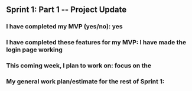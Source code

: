 ## Sprint 1: Part 1 -- Project Update

### I have completed my MVP (yes/no): yes

### I have completed these features for my MVP: I have made the login page working

### This coming week, I plan to work on: focus on the 

### My general work plan/estimate for the rest of Sprint 1:

